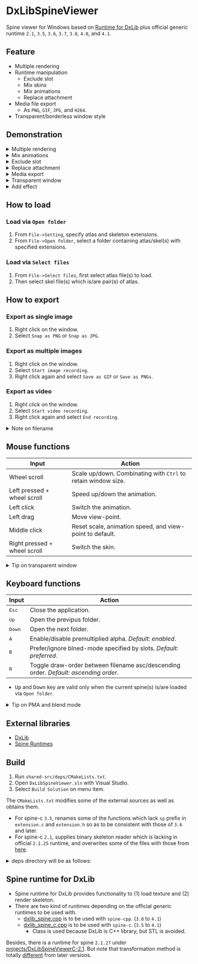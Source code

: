 # DxLibSpineViewer

Spine viewer for Windows based on [Runtime for DxLib](#spine-runtime-for-dxlib) plus official generic runtime `2.1`, `3.5`, `3.6`, `3.7`, `3.8`, `4.0`, and `4.1`.

## Feature
- Multiple rendering
- Runtime manipulation
  - Exclude slot
  - Mix skins
  - Mix animations
  - Replace attachment
- Media file export
  - As `PNG`, `GIF`, `JPG`, and `H264`.
- Transparent/borderless window style

## Demonstration

<details><summary>Multiple rendering</summary>
 
https://github.com/user-attachments/assets/c1b44202-94f8-4a8b-befa-5ee2b4abbf70

</details>

<details><summary>Mix animations</summary>

https://github.com/user-attachments/assets/4a3abb0e-63d7-4402-b929-4f9c2671c94d
 
</details>

<details><summary>Exclude slot</summary>

https://github.com/user-attachments/assets/f3db7d40-4912-416c-8a39-03b38923d63f

</details>

<details><summary>Replace attachment</summary>
 
https://github.com/user-attachments/assets/36c40c5c-8314-410c-9905-77255fa96a17

</details>

<details><summary>Media export</summary>

https://github.com/user-attachments/assets/4498830d-8fc4-4333-a3d9-2a506777ec7d

</details>
<details><summary>Transparent window</summary>

https://github.com/user-attachments/assets/b73a0010-d21b-4386-9d1b-084ee2dd29c0

</details>

<details><summary>Add effect</summary>

https://github.com/user-attachments/assets/d6682127-e01f-444d-838d-78b3bddac121

</details>

## How to load

### Load via `Open folder` 
1. From `File->Setting`, specify atlas and skeleton extensions.
2. From `File->Open folder`, select a folder containing atlas/skel(s) with specified extensions.

### Load via `Select files`
1. From `File->Select files`, first select atlas file(s) to load. 
2. Then select skel file(s) which is/are pair(s) of atlas.

## How to export

### Export as single image

1. Right click on the window.
2. Select `Snap as PNG` or `Snap as JPG`.

### Export as multiple images

1. Right click on the window.
2. Select `Start image recording`.
3. Right click again and select `Save as GIF` or `Save as PNGs`.

### Export as video

1. Right click on the window.
2. Select `Start video recording`.
3. Right click again and select `End recording`.

</details>
<details><summary>Note on filename</summary>

- The files are saved in the subdirectory of the execution file.
  -  The folder is named after folder-name when loaded via `Open folder`, and the first atlas filename when via `Select files`.
- `PNG` and `JPG` file will be named like `home_4.475018.png` where `home` is animation name, and `4.475018` is animation frame when saved.
- `GIF` file will be named like `wait.gif` where `wait` is animation name.
- `H264` file will be named like `fp.mp4` where `fp` is animation name.

</details>

## Mouse functions

| Input | Action |
| ---- | ---- |
| Wheel scroll | Scale up/down. Combinating with `Ctrl` to retain window size. |
| Left pressed + wheel scroll | Speed up/down the animation. |
| Left click | Switch the animation. |
| Left drag | Move view-point. |
| Middle click | Reset scale, animation speed, and view-point to default. |
| Right pressed + wheel scroll | Switch the skin. |

<details><summary>Tip on transparent window</summary>

1. Check menu item `Window->Through-seen` to make window transparent.
2. `Right pressed + middle click` to make window borderless.
3. `Right pressed + left click` to move borderless window.

</details>

## Keyboard functions

| Input | Action |
| --- | --- |
| <kbd>Esc</kbd> | Close the application. |
| <kbd>Up</kbd> | Open the previpus folder. |
| <kbd>Down</kbd> | Open the next folder. |
| <kbd>A</kbd> | Enable/disable premultiplied alpha. _Default: enabled_. | 
| <kbd>B</kbd> | Prefer/ignore blned-mode specified by slots. _Default: preferred_. | 
| <kbd>R</kbd> | Toggle draw-order between filename asc/descending order. _Default: ascending order_. | 

- <kbd>Up</kbd> and <kbd>Down</kbd> key are valid only when the current spine(s) is/are loaded via `Open folder`.

</details>
<details><summary>Tip on PMA and blend mode</summary>
  
- Disable `PMA` with <kbd>A</kbd> if it is too bright, and enable if darkish.
- Force `normal` blend mode with <kbd>B</kbd> if `multiply` is not well represented.
  
</details>
 
## External libraries

- [DxLib](https://dxlib.xsrv.jp/)
- [Spine Runtimes](https://github.com/EsotericSoftware/spine-runtimes)

## Build
1. Run `shared-src/deps/CMakeLists.txt`.
2. Open `DxLibSpineViewer.sln` with Visual Studio.
3. Select `Build Solution` on menu item.

The `CMakeLists.txt` modifies some of the external sources as well as obtains them.
- For spine-c `3.5`, renames some of the functions which lack `sp` prefix in `extension.c` and `extension.h` so as to be consistent with those of `3.6` and later.
- For spine-c `2.1`, supplies binary skeleton reader which is lacking in official `2.1.25` runtime, and overwrites some of the files with those from [here](https://github.com/BithreenGirlen/spine-c-2.1.27).

<details><summary>deps directory will be as follows:</summary>

<pre>
...
├ DxLibSpineC
│  └ ...
├ DxLibSpineCpp
│  └ ...
├ projects
│  └ ...
├ shared-src
│  ├ deps
│  │  ├ dxlib // static libraries and headers of DxLib for VC
│  │  │  └ ...
│  │  ├ spine-c-x.x // Spine C generic runtime for version x.x
│  │  │  ├ include
│  │  │  │  └ ...
│  │  │  └ src
│  │  │     └ ...
│  │  ├ ...
│  │  ├ spine-cpp-x.x // Spine C++ generic runtime for version x.x
│  │  │  ├ include
│  │  │  │  └ ...
│  │  │  └ src
│  │  │     └ ...
│  │  └ ...
│  └ ...
├ DxLibSpineViewer.sln
└ ...
</pre>

 </details>

## Spine runtime for DxLib

- Spine runtime for DxLib provides functionality to (1) load texture and (2) render skeleton.
- There are two kind of runtimes depending on the official generic runtimes to be used with.
  - [dxlib_spine.cpp](/DxLibSpineCpp/dxlib_spine.cpp) is to be used with `spine-cpp`. (`3.8` to `4.1`)
  - [dxlib_spine_c.cpp](/DxLibSpineC/dxlib_spine_c.cpp) is to be used with `spine-c`. (`3.5` to `4.1`)
    - Class is used because DxLib is C++ library, but STL is avoided.

Besides, there is a runtime for spine `2.1.27` under [projects/DxLibSpineViewerC-2.1](/projects/DxLibSpineViewerC-2.1). But note that transformation method is totally [different](https://en.esotericsoftware.com/forum/d/3462-spines-non-skewing-transforms) from later versions.
